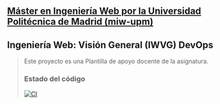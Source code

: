 ## [Máster en Ingeniería Web por la Universidad Politécnica de Madrid (miw-upm)](http://miw.etsisi.upm.es)
## Ingeniería Web: Visión General (IWVG) DevOps
> Este proyecto es una Plantilla de apoyo docente de la asignatura.
> 
> 
> ### Estado del código
> [![CI](https://github.com/juancaguillens01/iwvg-devops-GuillenSoto-JuanCarlos/actions/workflows/ci.yml/badge.svg?branch=develop)](https://github.com/juancaguillens01/iwvg-devops-GuillenSoto-JuanCarlos/actions/workflows/ci.yml)

